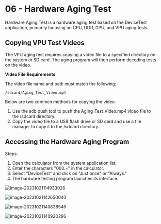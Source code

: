 # 06 - Hardware Aging Test

Hardware Aging Test is a hardware aging test based on the DeviceTest application, primarily focusing on CPU, DDR, GPU, and VPU aging tests.

## Copying VPU Test Videos

The VPU aging test requires copying a video file to a specified directory on the system or SD card. The aging program will then perform decoding tests on the video.

**Video File Requirements**:

The video file name and path must match the following:

```
/sdcard/Aging_Test_Video.mp4
```

Below are two common methods for copying the video:

1. Use the adb push tool to push the Aging_Test_Video.mp4 video file to the /sdcard directory.
2. Copy the video file to a USB flash drive or SD card and use a file manager to copy it to the /sdcard directory.

## Accessing the Hardware Aging Program

Steps:

1. Open the calculator from the system application list.
2. Enter the characters "000.=" in the calculator.
3. Select "DeviceTest" and click on "Just once" or "Always."
4. The hardware testing program launches its interface.

![image-20231021114933026](http://tanzhtanzh.oss-cn-shenzhen.aliyuncs.com/img/image-20231021114933026.png)

![image-20231021142650040](http://tanzhtanzh.oss-cn-shenzhen.aliyuncs.com/img/image-20231021142650040.png)

![image-20231021140838546](http://tanzhtanzh.oss-cn-shenzhen.aliyuncs.com/img/image-20231021140838546.png)

![image-20231021140920296](http://tanzhtanzh.oss-cn-shenzhen.aliyuncs.com/img/image-20231021140920296.png)
